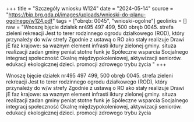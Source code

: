 +++
title = "Szczegóły wniosku W124"
date = "2024-05-14"
source = "https://bip.brg.gda.pl/images/uploads/wnioski-do-planu-ogolnego/w124.pdf"
tags = ["obręb: 0045", "wnioski-ogolne"]
geolinks = []
raw = "Wnoszę bjęcie działek nr495 497 499, 500 obręb 0045. strefa zieleni  rekreacji Jest to terer rodzinnego ogrodu działkowego (ROD), który przynależy do w/w strefy Zgodnie z ustawą o RO ako stały realizuje Drawi jE faz krajowe: sa waznym element infrasti iktury zielonej gminy. situza realizacji zadan gminy peniat stotne funk je Spółeczne wsparcia Socjalnego integracj społeczność Okalnę międzypokoleniowej, aktywizacji seniorów. edukacji ekologicznej dzieci. promocji zdrowego trybu życia "
+++

Wnoszę bjęcie działek nr495 497 499, 500 obręb 0045. strefa zieleni  rekreacji Jest to terer
rodzinnego ogrodu działkowego (ROD), który przynależy do w/w strefy Zgodnie z ustawą o RO ako stały
realizuje Drawi jE faz krajowe: sa waznym element infrasti iktury zielonej gminy. situza realizacji zadan
gminy peniat stotne funk je Spółeczne wsparcia Socjalnego integracj społeczność Okalnę
międzypokoleniowej, aktywizacji seniorów. edukacji ekologicznej dzieci. promocji zdrowego trybu życia



